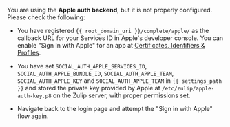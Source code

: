 You are using the **Apple auth backend**, but it is not
properly configured. Please check the following:

* You have registered `{{ root_domain_uri }}/complete/apple/`
  as the callback URL for your Services ID in Apple's developer console. You can
  enable "Sign In with Apple" for an app at
  [Certificates, Identifiers & Profiles](https://developer.apple.com/account/resources/).

* You have set `SOCIAL_AUTH_APPLE_SERVICES_ID`,
  `SOCIAL_AUTH_APPLE_BUNDLE_ID`, `SOCIAL_AUTH_APPLE_TEAM`,
  `SOCIAL_AUTH_APPLE_KEY` and `SOCIAL_AUTH_APPLE_TEAM` in `{{
  settings_path }}` and stored the private key provided by Apple at
  `/etc/zulip/apple-auth-key.p8` on the Zulip server, with
  proper permissions set.

* Navigate back to the login page and attempt the "Sign in with Apple"
  flow again.
